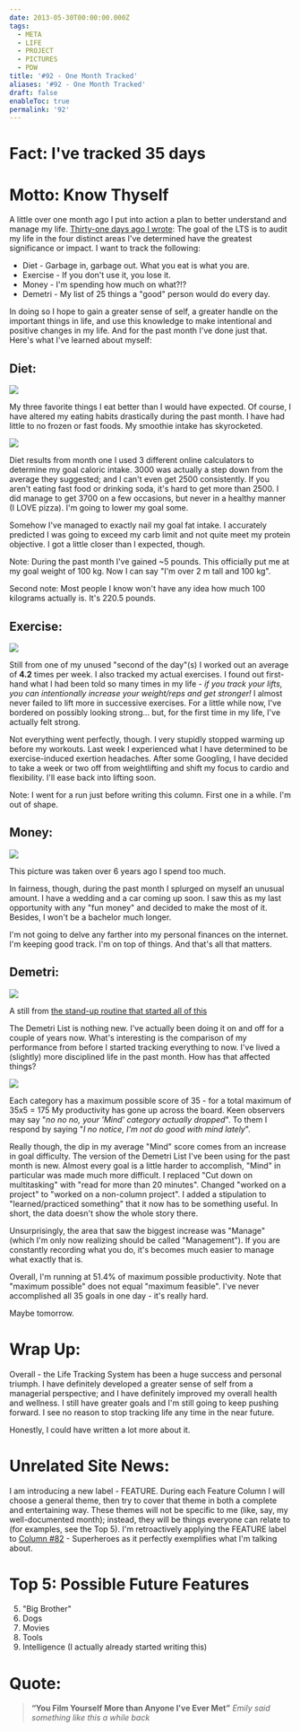 ```yaml
---
date: 2013-05-30T00:00:00.000Z
tags:
  - META
  - LIFE
  - PROJECT
  - PICTURES
  - PDW
title: '#92 - One Month Tracked'
aliases: '#92 - One Month Tracked'
draft: false
enableToc: true
permalink: '92'
---
```



# Fact: I've tracked 35 days

# Motto: Know Thyself

A little over one month ago I put into action a plan to better understand and manage my life. [Thirty-one days ago I wrote]({{siteurl}}/83):
The goal of the LTS is to audit my life in the four distinct areas I've determined have the greatest significance or impact. I want to track the following:

* Diet - Garbage in, garbage out. What you eat is what you are.
* Exercise - If you don't use it, you lose it.
* Money - I'm spending how much on what?!?
* Demetri - My list of 25 things a "good" person would do every day.

In doing so I hope to gain a greater sense of self, a greater handle on the important things in life, and use this knowledge to make intentional and positive changes in my life.
And for the past month I've done just that. Here's what I've learned about myself:

## Diet:

![](assets/92-1.jpg)

My three favorite things
I eat better than I would have expected. Of course, I have altered my eating habits drastically during the past month. I have had little to no frozen or fast foods. My smoothie intake has skyrocketed. 

![](assets/92-2.png)

Diet results from month one
I used 3 different online calculators to determine my goal caloric intake. 3000 was actually a step down from the average they suggested; and I can't even get 2500 consistently. If you aren't eating fast food or drinking soda, it's hard to get more than 2500. I did manage to get 3700 on a few occasions, but never in a healthy manner (I LOVE pizza). I'm going to lower my goal some.

Somehow I've managed to exactly nail my goal fat intake. I accurately predicted I was going to exceed my carb limit and not quite meet my protein objective. I got a little closer than I expected, though.

Note: During the past month I've gained ~5 pounds. This officially put me at my goal weight of 100 kg. Now I can say "I'm over 2 m tall and 100 kg".

Second note: Most people I know won't have any idea how much 100 kilograms actually is. It's 220.5 pounds.

## Exercise:

![](assets/92-3.png)

Still from one of my unused "second of the day"(s)
I worked out an average of **4.2** times per week. I also tracked my actual exercises. I found out first-hand what I had been told so many times in my life - *if you track your lifts, you can intentionally increase your weight/reps and get stronger!* I almost never failed to lift more in successive exercises. For a little while now, I've bordered on possibly looking strong... but, for the first time in my life, I've actually felt strong. 

Not everything went perfectly, though. I very stupidly stopped warming up before my workouts. Last week I experienced what I have determined to be exercise-induced exertion headaches. After some Googling, I have decided to take a week or two off from weightlifting and shift my focus to cardio and flexibility. I'll ease back into lifting soon.

Note: I went for a run just before writing this column. First one in a while. I'm out of shape.

## Money:

![](assets/92-4.jpg)

This picture was taken over 6 years ago
I spend too much.

In fairness, though, during the past month I splurged on myself an unusual amount. I have a wedding and a car coming up soon. I saw this as my last opportunity with any "fun money" and decided to make the most of it. Besides, I won't be a bachelor much longer.

I'm not going to delve any farther into my personal finances on the internet. I'm keeping good track. I'm on top of things. And that's all that matters.

## Demetri:

![](assets/92-5.png)

A still from [the stand-up routine that started all of this](http://www.youtube.com/watch?feature=player_detailpage&v=NzsEtafv-FA#t=408s)

The Demetri List is nothing new. I've actually been doing it on and off for a couple of years now. What's interesting is the comparison of my performance from before I started tracking everything to now. I've lived a (slightly) more disciplined life in the past month. How has that affected things?

![](assets/92-6.png)

Each category has a maximum possible score of 35 - for a total maximum of 35x5 = 175
My productivity has gone up across the board. Keen observers may say "*no no no, your 'Mind' category actually dropped*". To them I respond by saying "*I no notice, I'm not do good with mind lately*".

Really though, the dip in my average "Mind" score comes from an increase in goal difficulty. The version of the Demetri List I've been using for the past month is new. Almost every goal is a little harder to accomplish, "Mind" in particular was made much more difficult. I replaced "Cut down on multitasking" with "read for more than 20 minutes". Changed "worked on a project" to "worked on a non-column project". I added a stipulation to "learned/practiced something" that it now has to be something useful. In short, the data doesn't show the whole story there.

Unsurprisingly, the area that saw the biggest increase was "Manage" (which I'm only now realizing should be called "Management"). If you are constantly recording what you do, it's becomes much easier to manage what exactly that is.

Overall, I'm running at 51.4% of maximum possible productivity. Note that "maximum possible" does not equal "maximum feasible". I've never accomplished all 35 goals in one day - it's really hard. 

Maybe tomorrow.

# Wrap Up:

Overall - the Life Tracking System has been a huge success and personal triumph. I have definitely developed a greater sense of self from a managerial perspective; and I have definitely improved my overall health and wellness. I still have greater goals and I'm still going to keep pushing forward. I see no reason to stop tracking life any time in the near future. 

Honestly, I could have written a lot more about it.

# Unrelated Site News:

I am introducing a new label - FEATURE. During each Feature Column I will choose a general theme, then try to cover that theme in both a complete and entertaining way. These themes will not be specific to me (like, say, my well-documented month); instead, they will be things everyone can relate to (for examples, see the Top 5). I'm retroactively applying the FEATURE label to [Column #82]({{siteurl}}/82) - Superheroes as it perfectly exemplifies what I'm talking about.

# Top 5: Possible Future Features
5. "Big Brother"
4. Dogs
3. Movies
2. Tools
1. Intelligence (I actually already started writing this)

# Quote:
> **“You Film Yourself More than Anyone I've Ever Met”**
<cite>Emily said something like this a while back</cite>
